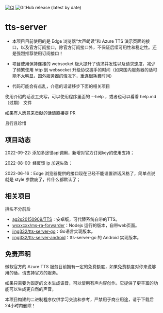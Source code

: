 [//]: # (![MIT]&#40;https://img.shields.io/badge/license-MIT-green&#41;)
[![CI](https://github.com/litcc/tts-server/actions/workflows/rust.yml/badge.svg)](https://github.com/litcc/tts-server/actions/workflows/rust.yml)
![GitHub release (latest by date)](https://img.shields.io/github/downloads/litcc/tts-server/latest/total)

# tts-server

- 本项目目前使用的是 Edge 浏览器“大声朗读”和 Azure TTS 演示页面的接口，以及官方订阅接口，除官方订阅接口外，不保证后续可用性和稳定性。还是强烈推荐使用订阅接口！

- 项目使用保持连接的 websocket 极大提升了请求并发性以及请求速度，减少了频繁使用 http 到 websocket 升级协议握手的时间（如果国内服务器的话可能不太明显，国外服务器的情况下，重连很耗费时间）


- 代码可能会有点乱，介意的话请移步下面的相关项目



使用介绍的话没工夫写，可以使用程序里面的 --help ，或者也可以看看 help.md（过期） 文件


如果有人愿意来贡献的话请直接提 PR


且行且珍惜


## 项目动态

2022-09-22: 添加多途径api调用，新增对官方订阅key的使用支持；

2022-08-00: 经反馈 ip 加速失效；

2022-06-16：Edge 浏览器提供的接口现在已经不能设置讲话风格了，简单点说就是 style 参数废了，传什么都默认了；



## 相关项目
排名不分前后
- [ag2s20150909/TTS](https://github.com/ag2s20150909/TTS)：安卓版，可代替系统自带的TTS。
- [wxxxcxx/ms-ra-forwarder](https://github.com/wxxxcxx/ms-ra-forwarder)：Nodejs 运行的版本，自带web页面。
- [jing332/tts-server-go](https://github.com/jing332/tts-server-go)：Go语言实现版本。
- [jing332/tts-server-android](https://github.com/jing332/tts-server-android)：tts-server-go 的 Android 实现版本。



## 免责声明

微软官方的 Azure TTS 服务目前拥有一定的免费额度，如果免费额度对你来说够用的话，请支持官方的服务。

如果只需要为固定的文本生成语音，可以使用有声内容创作。它提供了更丰富的功能可以生成更自然的声音。

本项目构建的二进制程序仅供学习交流和参考，严禁用于商业用途，请于下载后24小时内删除！